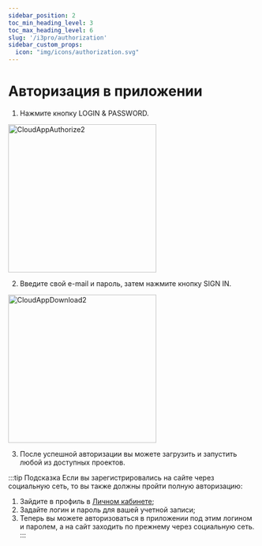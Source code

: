 ```yaml
---
sidebar_position: 2
toc_min_heading_level: 3
toc_max_heading_level: 6
slug: '/i3pro/authorization'
sidebar_custom_props:
  icon: "img/icons/authorization.svg"
---
```


# Авторизация в приложении

1. Нажмите кнопку LOGIN & PASSWORD.

<img src="/img/screenshots/CloudAppAuthorize2.png" alt="CloudAppAuthorize2" width="300px" />

2. Введите свой e-mail и пароль, затем нажмите кнопку SIGN IN.

<img src="/img/screenshots/CloudAppDownload2.png" alt="CloudAppDownload2" width="300px" />

3. После успешной авторизации вы можете загрузить и запустить любой из доступных проектов.

:::tip Подсказка
Если вы зарегистрировались на сайте через социальную сеть, то вы также должны пройти полную авторизацию:
1. Зайдите в профиль в [Личном кабинете](https://iridi.com/signup/);
2. Задайте логин и пароль для вашей учетной записи;
3. Теперь вы можете авторизоваться в приложении под этим логином и паролем, а на сайт заходить по прежнему через социальную сеть.
:::
